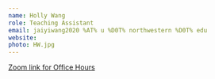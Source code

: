 ```yaml
---
name: Holly Wang
role: Teaching Assistant
email: jaiyiwang2020 %AT% u %D0T% northwestern %D0T% edu
website:
photo: HW.jpg
---
```


[Zoom link for Office Hours]( )
